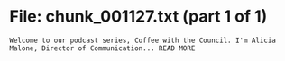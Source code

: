 ﻿# File: chunk_001127.txt (part 1 of 1)
```
Welcome to our podcast series, Coffee with the Council. I'm Alicia Malone, Director of Communication... READ MORE
```

